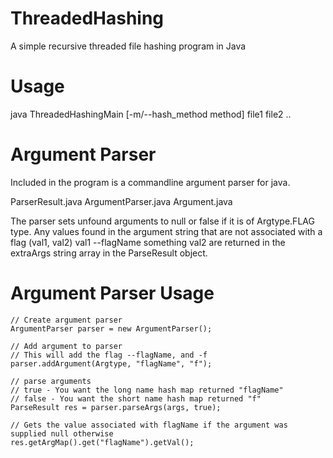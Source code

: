 # ThreadedHashing
A simple recursive threaded file hashing program in Java


# Usage
java ThreadedHashingMain [-m/--hash_method method] file1 file2 ..

# Argument Parser
Included in the program is a commandline argument parser for java.

ParserResult.java
ArgumentParser.java
Argument.java

The parser sets unfound arguments to null or false if it is of Argtype.FLAG type.
Any values found in the argument string that are not associated with a flag (val1, val2)
val1 --flagName something val2
are returned in the extraArgs string array in the ParseResult object.

# Argument Parser Usage
```
// Create argument parser
ArgumentParser parser = new ArgumentParser();

// Add argument to parser
// This will add the flag --flagName, and -f 
parser.addArgument(Argtype, "flagName", "f");

// parse arguments
// true - You want the long name hash map returned "flagName"
// false - You want the short name hash map returned "f"
ParseResult res = parser.parseArgs(args, true);

// Gets the value associated with flagName if the argument was supplied null otherwise
res.getArgMap().get("flagName").getVal();
```
